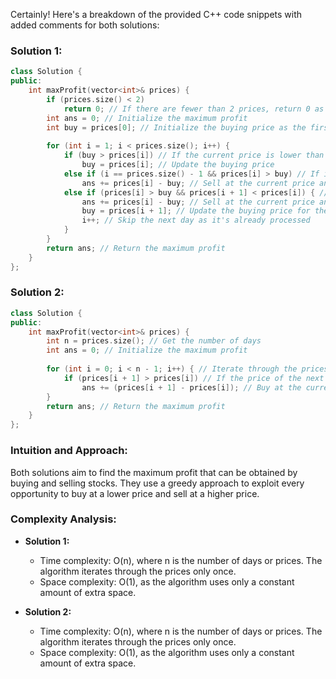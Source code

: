 Certainly! Here's a breakdown of the provided C++ code snippets with added comments for both solutions:

### Solution 1:
```cpp
class Solution {
public:
    int maxProfit(vector<int>& prices) {
        if (prices.size() < 2)
            return 0; // If there are fewer than 2 prices, return 0 as there's no opportunity for profit
        int ans = 0; // Initialize the maximum profit
        int buy = prices[0]; // Initialize the buying price as the first price in the list
        
        for (int i = 1; i < prices.size(); i++) {
            if (buy > prices[i]) // If the current price is lower than the buying price
                buy = prices[i]; // Update the buying price
            else if (i == prices.size() - 1 && prices[i] > buy) // If it's the last day and the price is higher than the buying price
                ans += prices[i] - buy; // Sell at the current price and add the profit to the total profit
            else if (prices[i] > buy && prices[i + 1] < prices[i]) { // If the price is higher than the buying price and the next day's price is lower
                ans += prices[i] - buy; // Sell at the current price and add the profit to the total profit
                buy = prices[i + 1]; // Update the buying price for the next buying opportunity
                i++; // Skip the next day as it's already processed
            }
        }
        return ans; // Return the maximum profit
    }
};
```

### Solution 2:
```cpp
class Solution {
public:
    int maxProfit(vector<int>& prices) {
        int n = prices.size(); // Get the number of days
        int ans = 0; // Initialize the maximum profit
        
        for (int i = 0; i < n - 1; i++) { // Iterate through the prices till the second last day
            if (prices[i + 1] > prices[i]) // If the price of the next day is higher than the current day
                ans += (prices[i + 1] - prices[i]); // Buy at the current day and sell at the next day, add profit to the total profit
        }
        return ans; // Return the maximum profit
    }
};
```

### Intuition and Approach:
Both solutions aim to find the maximum profit that can be obtained by buying and selling stocks. They use a greedy approach to exploit every opportunity to buy at a lower price and sell at a higher price.

### Complexity Analysis:
- **Solution 1:**
  - Time complexity: O(n), where n is the number of days or prices. The algorithm iterates through the prices only once.
  - Space complexity: O(1), as the algorithm uses only a constant amount of extra space.

- **Solution 2:**
  - Time complexity: O(n), where n is the number of days or prices. The algorithm iterates through the prices only once.
  - Space complexity: O(1), as the algorithm uses only a constant amount of extra space.